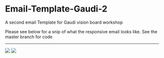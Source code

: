# Email-Template-Gaudi-2
A second email Template for Gaudi vision board workshop 

<p> Please see below for a snip of what the responsive email looks like. See the master branch for code  </p>
<hr>
<img src="https://i.ibb.co/qJ9hx7H/Visionboardsnip.png">
<img src="https://i.ibb.co/Qb1rXnr/Visionboardsnip2.png">
